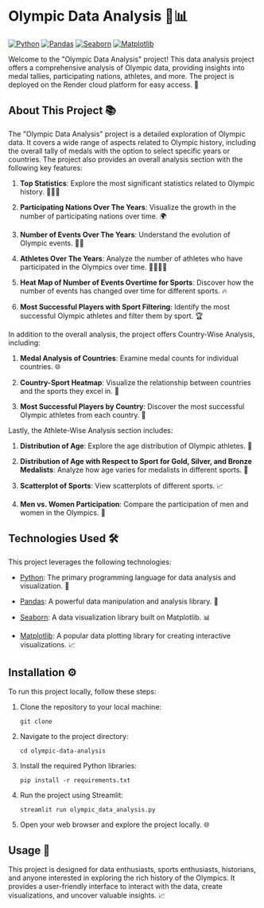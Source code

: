 # Olympic Data Analysis 🏅📊

[![Python](https://img.shields.io/badge/Python-3.9-blue)](https://www.python.org/)
[![Pandas](https://img.shields.io/badge/Pandas-Data%20Analysis-blue)](https://pandas.pydata.org/)
[![Seaborn](https://img.shields.io/badge/Seaborn-Data%20Visualization-blue)](https://seaborn.pydata.org/)
[![Matplotlib](https://img.shields.io/badge/Matplotlib-Data%20Visualization-blue)](https://matplotlib.org/)

Welcome to the "Olympic Data Analysis" project! This data analysis project offers a comprehensive analysis of Olympic data, providing insights into medal tallies, participating nations, athletes, and more. The project is deployed on the Render cloud platform for easy access. 🎉

## About This Project 📚

The "Olympic Data Analysis" project is a detailed exploration of Olympic data. It covers a wide range of aspects related to Olympic history, including the overall tally of medals with the option to select specific years or countries. The project also provides an overall analysis section with the following key features:

1. **Top Statistics**: Explore the most significant statistics related to Olympic history. 🥇🥈🥉

2. **Participating Nations Over The Years**: Visualize the growth in the number of participating nations over time. 🌍

3. **Number of Events Over The Years**: Understand the evolution of Olympic events. 🏋️‍♂️

4. **Athletes Over The Years**: Analyze the number of athletes who have participated in the Olympics over time. 🏃‍♀️🏃‍♂️

5. **Heat Map of Number of Events Overtime for Sports**: Discover how the number of events has changed over time for different sports. 🔥

6. **Most Successful Players with Sport Filtering**: Identify the most successful Olympic athletes and filter them by sport. 🏆

In addition to the overall analysis, the project offers Country-Wise Analysis, including:

1. **Medal Analysis of Countries**: Examine medal counts for individual countries. 🌐

2. **Country-Sport Heatmap**: Visualize the relationship between countries and the sports they excel in. 🌟

3. **Most Successful Players by Country**: Discover the most successful Olympic athletes from each country. 🌠

Lastly, the Athlete-Wise Analysis section includes:

1. **Distribution of Age**: Explore the age distribution of Olympic athletes. 🎂

2. **Distribution of Age with Respect to Sport for Gold, Silver, and Bronze Medalists**: Analyze how age varies for medalists in different sports. 🏅

3. **Scatterplot of Sports**: View scatterplots of different sports. 📈

4. **Men vs. Women Participation**: Compare the participation of men and women in the Olympics. 👫

## Technologies Used 🛠️

This project leverages the following technologies:

- [Python](https://www.python.org/): The primary programming language for data analysis and visualization. 🐍

- [Pandas](https://pandas.pydata.org/): A powerful data manipulation and analysis library. 🐼

- [Seaborn](https://seaborn.pydata.org/): A data visualization library built on Matplotlib. 📊

- [Matplotlib](https://matplotlib.org/): A popular data plotting library for creating interactive visualizations. 📈

## Installation ⚙️

To run this project locally, follow these steps:

1. Clone the repository to your local machine:

   ```shell
   git clone
   ```

2. Navigate to the project directory:

   ```shell
   cd olympic-data-analysis
   ```

3. Install the required Python libraries:

   ```shell
   pip install -r requirements.txt
   ```

4. Run the project using Streamlit:

   ```shell
   streamlit run olympic_data_analysis.py
   ```

5. Open your web browser and explore the project locally. 🌐

## Usage 🤝

This project is designed for data enthusiasts, sports enthusiasts, historians, and anyone interested in exploring the rich history of the Olympics. It provides a user-friendly interface to interact with the data, create visualizations, and uncover valuable insights. 📈

